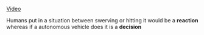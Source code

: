 [Video](https://ed.ted.com/lessons/the-ethical-dilemma-of-self-driving-cars-patrick-lin#watch)

Humans put in a situation between swerving or hitting it would be a __reaction__ whereas if a autonomous vehicle does it is a __decision__


